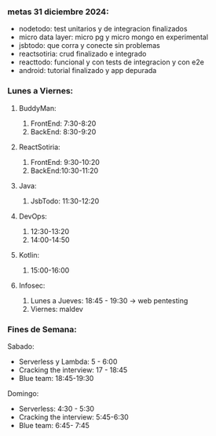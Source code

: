### metas 31 diciembre 2024:

* nodetodo: test unitarios y de integracion finalizados
* micro data layer: micro pg y micro mongo en experimental
* jsbtodo: que corra y conecte sin problemas
* reactsotiria: crud finalizado e integrado
* reacttodo: funcional y con tests de integracion y con e2e
* android: tutorial finalizado y app depurada


### Lunes a Viernes: 

1. BuddyMan:
	1. FrontEnd: 7:30-8:20
	2. BackEnd: 8:30-9:20
2. ReactSotiria:
	1. FrontEnd: 9:30-10:20
	2. BackEnd:10:30-11:20
3. Java:
	1. JsbTodo: 11:30-12:20
4. DevOps:
	1. 12:30-13:20
	2. 14:00-14:50
5. Kotlin:
	1. 15:00-16:00

6. Infosec:
	1. Lunes a Jueves: 18:45 - 19:30 -> web pentesting
	2. Viernes: maldev



### Fines de Semana:

Sabado:

- Serverless y Lambda:  5 - 6:00
- Cracking the interview: 17 - 18:45
- Blue team: 18:45-19:30

Domingo:
- Serverless: 4:30 - 5:30
- Cracking the interview: 5:45-6:30
- Blue team: 6:45- 7:45